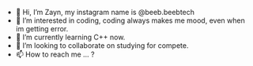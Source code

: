 - 👋 Hi, I’m Zayn, my instagram name is @beeb.beebtech
- 👀 I’m interested in coding, coding always makes me mood, even when im getting error.
- 🌱 I’m currently learning C++ now.
- 💞️ I’m looking to collaborate on studying for compete.
- 📫 How to reach me ... ?

<!---
ZaynProgrammer/ZaynProgrammer is a ✨ special ✨ repository because its `README.md` (this file) appears on your GitHub profile.
You can click the Preview link to take a look at your changes.
--->

